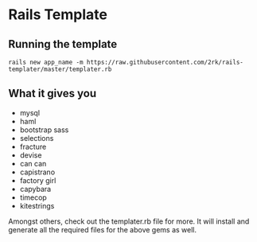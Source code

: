 # Rails Template

## Running the template

`rails new app_name -m
https://raw.githubusercontent.com/2rk/rails-templater/master/templater.rb`

## What it gives you
* mysql
* haml
* bootstrap sass
* selections
* fracture
* devise
* can can
* capistrano
* factory girl
* capybara
* timecop
* kitestrings

Amongst others, check out the templater.rb file for more. It will install and generate all the required files for the above gems as well. 

